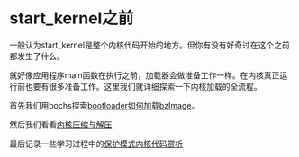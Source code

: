 # start_kernel之前

一般认为start_kernel是整个内核代码开始的地方。但你有没有好奇过在这个之前都发生了什么。

就好像应用程序main函数在执行之前，加载器会做准备工作一样。在内核真正运行前也要有很多准备工作。这里我们就详细探索一下内核加载的全流程。

首先我们用bochs探索[bootloader如何加载bzImage][2]。

然后我们看看[内核压缩与解压][4]

最后记录一些学习过程中的[保护模式内核代码赏析][3]

[2]: /load_kernel/02_how_bzImage_loaded.md
[3]: /load_kernel/03_analysis_protected_kernel.md
[4]: /load_kernel/04_compress_decompress_kernel.md